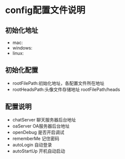 # config配置文件说明

## 初始化地址

- mac:
- windows:
- linux:

## 初始化配置

- rootFilePath:初始化地址，各配置文件所在地址
- rootHeadsPath:头像文件存储地址 rootFilePath/heads

## 配置说明
- chatServer 聊天服务器后台地址
- oaServer OA服务器后台地址
- openDebug 是否开启调试
- rememberMe 记住密码
- autoLogin 自动登录
- autoStartUp 开机自动启动
